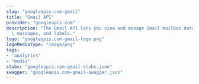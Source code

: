 ```yaml
---
slug: "googleapis-com-gmail"
title: "Gmail API"
provider: "googleapis.com"
description: "The Gmail API lets you view and manage Gmail mailbox data like threads,\
  \ messages, and labels."
logo: "googleapis.com-gmail-logo.png"
logoMediaType: "image/png"
tags:
- "analytics"
- "media"
stubs: "googleapis.com-gmail-stubs.json"
swagger: "googleapis.com-gmail-swagger.json"
---
```


